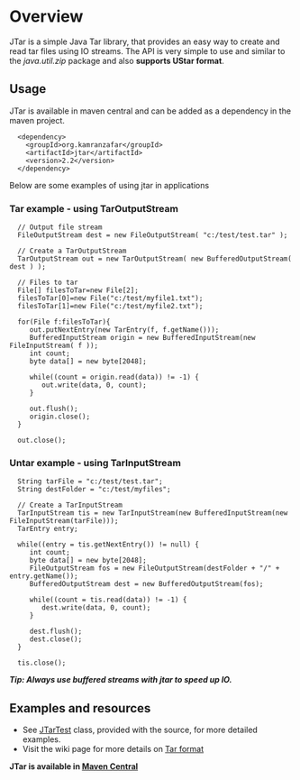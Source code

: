 # Overview
JTar is a simple Java Tar library, that provides an easy way to create and read tar files using IO streams. The API is very simple to use and similar to the _java.util.zip_ package and also __supports UStar format__.

## Usage
JTar is available in maven central and can be added as a dependency in the maven project.
<pre><code>  &lt;dependency&gt;
    &lt;groupId&gt;org.kamranzafar&lt;/groupId&gt;
    &lt;artifactId&gt;jtar&lt;/artifactId&gt;
    &lt;version&gt;2.2&lt;/version&gt;
  &lt;/dependency&gt;
</code></pre>

Below are some examples of using jtar in applications

### Tar example - using TarOutputStream
<pre><code>  // Output file stream
  FileOutputStream dest = new FileOutputStream( "c:/test/test.tar" );
  
  // Create a TarOutputStream
  TarOutputStream out = new TarOutputStream( new BufferedOutputStream( dest ) );
  
  // Files to tar
  File[] filesToTar=new File[2];
  filesToTar[0]=new File("c:/test/myfile1.txt");
  filesToTar[1]=new File("c:/test/myfile2.txt");
  
  for(File f:filesToTar){
     out.putNextEntry(new TarEntry(f, f.getName()));
     BufferedInputStream origin = new BufferedInputStream(new FileInputStream( f ));
     int count;
     byte data[] = new byte[2048];
  
     while((count = origin.read(data)) != -1) {
        out.write(data, 0, count);
     }
  
     out.flush();
     origin.close();
  }
  
  out.close();
</code></pre>

### Untar example - using TarInputStream
<pre><code>  String tarFile = "c:/test/test.tar";
  String destFolder = "c:/test/myfiles";
  
  // Create a TarInputStream
  TarInputStream tis = new TarInputStream(new BufferedInputStream(new FileInputStream(tarFile)));
  TarEntry entry;
  
  while((entry = tis.getNextEntry()) != null) {
     int count;
     byte data[] = new byte[2048];
     FileOutputStream fos = new FileOutputStream(destFolder + "/" + entry.getName());
     BufferedOutputStream dest = new BufferedOutputStream(fos);
  
     while((count = tis.read(data)) != -1) {
        dest.write(data, 0, count);
     }
  
     dest.flush();
     dest.close();
  }
  
  tis.close();
</code></pre>

___Tip: Always use buffered streams with jtar to speed up IO.___

## Examples and resources

* See [JTarTest](https://github.com/kamranzafar/jtar/blob/master/src/test/java/org/kamranzafar/jtar/JTarTest.java) class, provided with the source, for more detailed examples.
* Visit the wiki page for more details on [Tar format](http://en.wikipedia.org/wiki/Tar_%28file_format%29)

__JTar is available in [Maven Central](http://search.maven.org/#search%7Cga%7C1%7Cg%3A%22org.kamranzafar%22%20a%3A%22jtar%22)__

